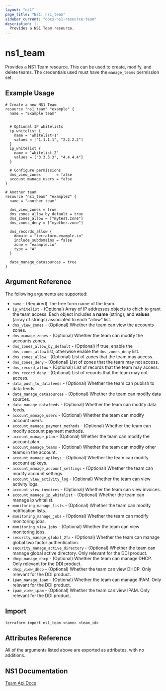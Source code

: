 ```yaml
---
layout: "ns1"
page_title: "NS1: ns1_team"
sidebar_current: "docs-ns1-resource-team"
description: |-
  Provides a NS1 Team resource.
---
```


# ns1\_team

Provides a NS1 Team resource. This can be used to create, modify, and delete
teams. The credentials used must have the `manage_teams` permission set.

## Example Usage

```hcl
# Create a new NS1 Team
resource "ns1_team" "example" {
  name = "Example team"

    
  # Optional IP whitelists
  ip_whitelist {
    name = "whitelist-1"
    values = ["1.1.1.1", "2.2.2.2"]
  }
  ip_whitelist {
    name = "whitelist-2"
    values = ["3.3.3.3", "4.4.4.4"]
  }

  # Configure permissions
  dns_view_zones       = false
  account_manage_users = false
}

# Another team
resource "ns1_team" "example2" {
  name = "another team"

  dns_view_zones = true
  dns_zones_allow_by_default = true
  dns_zones_allow = ["mytest.zone"]
  dns_zones_deny = ["myother.zone"]
  
  dns_records_allow {
    domain = "terraform.example.io"
    include_subdomains = false
    zone = "example.io"
    type = "A"
  }

  data_manage_datasources = true
}
```

## Argument Reference

The following arguments are supported:

* `name` - (Required) The free form name of the team.
* `ip_whitelist` - (Optional) Array of IP addresses objects to chich to grant the team access. Each object includes a **name** (string), and **values** (array of strings) associated to each "allow" list.
* `dns_view_zones` - (Optional) Whether the team can view the accounts zones.
* `dns_manage_zones` - (Optional) Whether the team can modify the accounts zones.
* `dns_zones_allow_by_default` - (Optional) If true, enable the `dns_zones_allow` list, otherwise enable the `dns_zones_deny` list.
* `dns_zones_allow` - (Optional) List of zones that the team may access.
* `dns_zones_deny` - (Optional) List of zones that the team may not access.
* `dns_record_allow` - (Optional) List of records that the team may access.
* `dns_record_deny` - (Optional) List of records that the team may not access.
* `data_push_to_datafeeds` - (Optional) Whether the team can publish to data feeds.
* `data_manage_datasources` - (Optional) Whether the team can modify data sources.
* `data_manage_datafeeds` - (Optional) Whether the team can modify data feeds.
* `account_manage_users` - (Optional) Whether the team can modify account users.
* `account_manage_payment_methods` - (Optional) Whether the team can modify account payment methods.
* `account_manage_plan` - (Optional) Whether the team can modify the account plan.
* `account_manage_teams` - (Optional) Whether the team can modify other teams in the account.
* `account_manage_apikeys` - (Optional) Whether the team can modify account apikeys.
* `account_manage_account_settings` - (Optional) Whether the team can modify account settings.
* `account_view_activity_log` - (Optional) Whether the team can view activity logs.
* `account_view_invoices` - (Optional) Whether the team can view invoices.
* `account_manage_ip_whitelist` - (Optional) Whether the team can manage ip whitelist.
* `monitoring_manage_lists` - (Optional) Whether the team can modify notification lists.
* `monitoring_manage_jobs` - (Optional) Whether the team can modify monitoring jobs.
* `monitoring_view_jobs` - (Optional) Whether the team can view monitoring jobs.
* `security_manage_global_2fa` - (Optional) Whether the team can manage global two factor authentication.
* `security_manage_active_directory` - (Optional) Whether the team can manage global active directory.
Only relevant for the DDI product.
* `dhcp_manage_dhcp` - (Optional) Whether the team can manage DHCP.
Only relevant for the DDI product.
* `dhcp_view_dhcp` - (Optional) Whether the team can view DHCP.
Only relevant for the DDI product.
* `ipam_manage_ipam` - (Optional) Whether the team can manage IPAM.
Only relevant for the DDI product.
* `ipam_view_ipam` - (Optional) Whether the team can view IPAM.
Only relevant for the DDI product.

## Import

`terraform import ns1_team.<name> <team_id>`

## Attributes Reference

All of the arguments listed above are exported as attributes, with no
additions.

## NS1 Documentation

[Team Api Docs](https://ns1.com/api#team)
